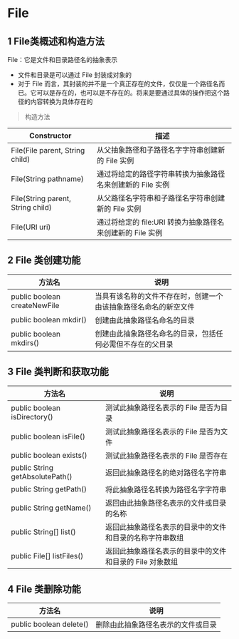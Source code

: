 # File

## 1 File类概述和构造方法

File：它是文件和目录路径名的抽象表示

* 文件和目录是可以通过 File 封装成对象的
* 对于 File 而言，其封装的并不是一个真正存在的文件，仅仅是一个路径名而已。它可以是存在的，也可以是不存在的。将来是要通过具体的操作把这个路径的内容转换为具体存在的



> 构造方法

| Constructor                       | 描述                                                       |
| --------------------------------- | ---------------------------------------------------------- |
| File(File parent, String child)   | 从父抽象路径和子路径名字字符串创建新的 File 实例           |
| File(String pathname)             | 通过将给定的路径字符串转换为抽象路径名来创建新的 File 实例 |
| File(String parent, String child) | 从父路径名字符串和子路径名字符串创建新的 File 实例         |
| File(URI uri)                     | 通过将给定的 file:URI 转换为抽象路径名来创建新的 File 实例 |



## 2 File 类创建功能

| 方法名                       | 说明                                                         |
| ---------------------------- | ------------------------------------------------------------ |
| public boolean createNewFile | 当具有该名称的文件不存在时，创建一个由该抽象路径名命名的新空文件 |
| public boolean mkdir()       | 创建由此抽象路径名命名的目录                                 |
| public boolean mkdirs()      | 创建由此抽象路径名命名的目录，包括任何必需但不存在的父目录   |



## 3 File 类判断和获取功能

| 方法名                          | 说明                                                     |
| ------------------------------- | -------------------------------------------------------- |
| public boolean isDirectory()    | 测试此抽象路径名表示的 File 是否为目录                   |
| public boolean isFile()         | 测试此抽象路径名表示的 File 是否为文件                   |
| public boolean exists()         | 测试此抽象路径名表示的 File 是否存在                     |
| public String getAbsolutePath() | 返回此抽象路径名的绝对路径名字符串                       |
| public String getPath()         | 将此抽象路径名转换为路径名字字符串                       |
| public String getName()         | 返回由此抽象路径名表示的文件或目录的名称                 |
| public String[] list()          | 返回此抽象路径名表示的目录中的文件和目录的名称字符串数组 |
| public File[] listFiles()       | 返回此抽象路径名表示的目录中的文件和目录的 File 对象数组 |



## 4 File 类删除功能

| 方法名                  | 说明                               |
| ----------------------- | ---------------------------------- |
| public boolean delete() | 删除由此抽象路径名表示的文件或目录 |

